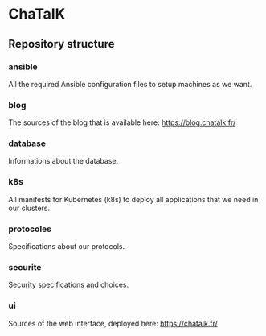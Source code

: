 ChaTalK
=======

## Repository structure

### ansible

All the required Ansible configuration files to setup machines as we want.

### blog

The sources of the blog that is available here: https://blog.chatalk.fr/

### database

Informations about the database.

### k8s

All manifests for Kubernetes (k8s) to deploy all applications that we need in our clusters.

### protocoles

Specifications about our protocols.

### securite

Security specifications and choices.

### ui

Sources of the web interface, deployed here: https://chatalk.fr/
